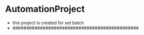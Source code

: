 # AutomationProject

* this project is created for set batch
* ##############################################
